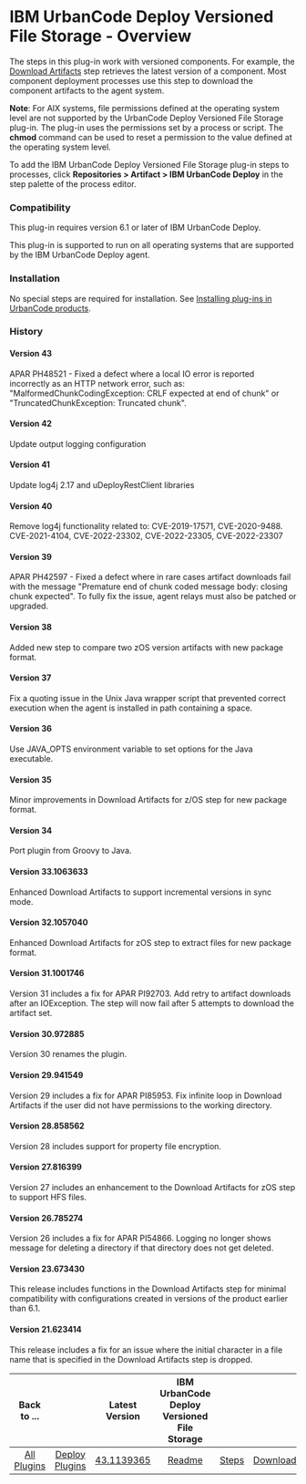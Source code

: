 
# IBM UrbanCode Deploy Versioned File Storage - Overview


The steps in this plug-in work with versioned components. For example, the [Download Artifacts](steps.md#download-artifacts) step retrieves the latest version of a component. Most component deployment processes use this step to download the component artifacts to the agent system.

**Note**: For AIX systems, file permissions defined at the operating system level are not supported by the UrbanCode Deploy Versioned File Storage plug-in. The plug-in uses the permissions set by a process or script. The **chmod** command can be used to reset a permission to the value defined at the operating system level.

To add the IBM UrbanCode Deploy Versioned File Storage plug-in steps to processes, click **Repositories > Artifact > IBM UrbanCode Deploy** in the step palette of the process editor.

### Compatibility

This plug-in requires version 6.1 or later of IBM UrbanCode Deploy.

This plug-in is supported to run on all operating systems that are supported by the IBM UrbanCode Deploy agent.

### Installation

No special steps are required for installation. See [Installing plug-ins in UrbanCode products](https://community.ibm.com/community/user/wasdevops/blogs/laurel-dickson-bull1/2022/06/13/install-plugins "Installing plug-ins in UrbanCode products").

### History

#### Version 43

APAR PH48521 - Fixed a defect where a local IO error is reported incorrectly as an HTTP network error, such as: "MalformedChunkCodingException: CRLF expected at end of chunk" or "TruncatedChunkException: Truncated chunk".

#### Version 42

Update output logging configuration

#### Version 41

Update log4j 2.17 and uDeployRestClient libraries

#### Version 40

Remove log4j functionality related to: CVE-2019-17571, CVE-2020-9488. CVE-2021-4104, CVE-2022-23302, CVE-2022-23305, CVE-2022-23307

#### Version 39

APAR PH42597 - Fixed a defect where in rare cases artifact downloads fail with the message "Premature end of chunk coded message body: closing chunk expected".
To fully fix the issue, agent relays must also be patched or upgraded.

#### Version 38

Added new step to compare two zOS version artifacts with new package format.

#### Version 37

Fix a quoting issue in the Unix Java wrapper script that prevented correct execution when the agent is installed in path containing a space.

#### Version 36

Use JAVA\_OPTS environment variable to set options for the Java executable.

#### Version 35

Minor improvements in Download Artifacts for z/OS step for new package format.

#### Version 34

Port plugin from Groovy to Java.

#### Version 33.1063633

Enhanced Download Artifacts to support incremental versions in sync mode.

#### Version 32.1057040

Enhanced Download Artifacts for zOS step to extract files for new package format.

#### Version 31.1001746

Version 31 includes a fix for APAR PI92703. Add retry to artifact downloads after an IOException. The step will now fail after 5 attempts to download the artifact set.

#### Version 30.972885

Version 30 renames the plugin.

#### Version 29.941549

Version 29 includes a fix for APAR PI85953. Fix infinite loop in Download Artifacts if the user did not have permissions to the working directory.

#### Version 28.858562

Version 28 includes support for property file encryption.

#### Version 27.816399

Version 27 includes an enhancement to the Download Artifacts for zOS step to support HFS files.

#### Version 26.785274

Version 26 includes a fix for APAR PI54866. Logging no longer shows message for deleting a directory if that directory does not get deleted.

#### Version 23.673430

This release includes functions in the Download Artifacts step for minimal compatibility with configurations created in versions of the product earlier than 6.1.

#### Version 21.623414

This release includes a fix for an issue where the initial character in a file name that is specified in the Download Artifacts step is dropped.


|          Back to ...          |                                |                                                          Latest Version                                                           | IBM UrbanCode Deploy Versioned File Storage |||
|:-----------------------------:|:------------------------------:|:---------------------------------------------------------------------------------------------------------------------------------:|:-------------------------------------------:| :---: | :---: |
| [All Plugins](../../index.md) | [Deploy Plugins](../README.md) | [43.1139365](https://raw.githubusercontent.com/UrbanCode/IBM-UCD-PLUGINS/main/files/UrbancodeVFS/ucd-UrbancodeVFS-43.1139365.zip) |             [Readme](README.md)             |[Steps](steps.md)|[Downloads](downloads.md)|
